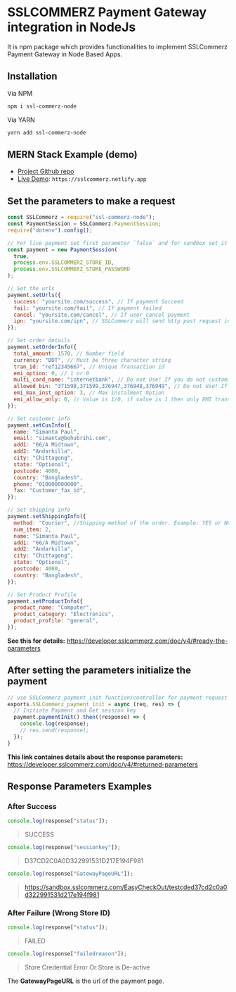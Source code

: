 # SSLCOMMERZ Payment Gateway integration in NodeJs

It is npm package which provides functionalities to implement SSLCommerz Payment Gateway in Node Based Apps.

## Installation

Via NPM

```bash
npm i ssl-commerz-node
```

Via YARN

```bash
yarn add ssl-commerz-node
```

## MERN Stack Example (demo)

- [Project Github repo](https://github.com/arifpro/sslcommerz-mern-example)
- [Live Demo](https://sslcommerz.netlify.app): `https://sslcommerz.netlify.app`

## Set the parameters to make a request

```js
const SSLCommerz = require("ssl-commerz-node");
const PaymentSession = SSLCommerz.PaymentSession;
require("dotenv").config();

// For live payment set first parameter `false` and for sandbox set it `true`
const payment = new PaymentSession(
  true,
  process.env.SSLCOMMERZ_STORE_ID,
  process.env.SSLCOMMERZ_STORE_PASSWORD
);

// Set the urls
payment.setUrls({
  success: "yoursite.com/success", // If payment Succeed
  fail: "yoursite.com/fail", // If payment failed
  cancel: "yoursite.com/cancel", // If user cancel payment
  ipn: "yoursite.com/ipn", // SSLCommerz will send http post request in this link
});

// Set order details
payment.setOrderInfo({
  total_amount: 1570, // Number field
  currency: "BDT", // Must be three character string
  tran_id: "ref12345667", // Unique Transaction id
  emi_option: 0, // 1 or 0
  multi_card_name: "internetbank", // Do not Use! If you do not customize the gateway list,
  allowed_bin: "371598,371599,376947,376948,376949", // Do not Use! If you do not control on transaction
  emi_max_inst_option: 3, // Max instalment Option
  emi_allow_only: 0, // Value is 1/0, if value is 1 then only EMI transaction is possible
});

// Set customer info
payment.setCusInfo({
  name: "Simanta Paul",
  email: "simanta@bohubrihi.com",
  add1: "66/A Midtown",
  add2: "Andarkilla",
  city: "Chittagong",
  state: "Optional",
  postcode: 4000,
  country: "Bangladesh",
  phone: "010000000000",
  fax: "Customer_fax_id",
});

// Set shipping info
payment.setShippingInfo({
  method: "Courier", //Shipping method of the order. Example: YES or NO or Courier
  num_item: 2,
  name: "Simanta Paul",
  add1: "66/A Midtown",
  add2: "Andarkilla",
  city: "Chittagong",
  state: "Optional",
  postcode: 4000,
  country: "Bangladesh",
});

// Set Product Profile
payment.setProductInfo({
  product_name: "Computer",
  product_category: "Electronics",
  product_profile: "general",
});
```

**See this for details:** https://developer.sslcommerz.com/doc/v4/#ready-the-parameters

## After setting the parameters initialize the payment

```js
// use SSLCommerz_payment_init function/controller for payment request
exports.SSLCommerz_payment_init = async (req, res) => {
  // Initiate Payment and Get session key
  payment.paymentInit().then((response) => {
    console.log(response);
    // res.send(response);
  });
}
```

**This link containes details about the response parameters:** https://developer.sslcommerz.com/doc/v4/#returned-parameters

## Response Parameters Examples

### After Success

```js
console.log(response["status"]);
```

> SUCCESS

```js
console.log(response["sessionkey"]);
```

> D37CD2C0A0D322991531D217E194F981

```js
console.log(response["GatewayPageURL"]);
```

> https://sandbox.sslcommerz.com/EasyCheckOut/testcded37cd2c0a0d322991531d217e194f981

### After Failure (Wrong Store ID)

```js
console.log(response["status"]);
```

> FAILED

```js
console.log(response["failedreason"]);
```

> Store Credential Error Or Store is De-active

The **GatewayPageURL** is the url of the payment page.
